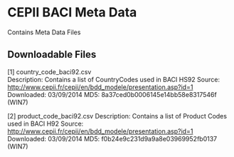 CEPII BACI Meta Data
====================

Contains Meta Data Files

Downloadable Files
------------------

[1] country_code_baci92.csv 		
	Description: 	Contains a list of CountryCodes used in BACI HS92
	Source: 		http://www.cepii.fr/cepii/en/bdd_modele/presentation.asp?id=1
	Downloaded: 	03/09/2014
	MD5: 			8a37ced0b0006145e14bb58e8317546f (WIN7)

[2] product_code_baci92.csv
	Description: 	Contains a list of Product Codes used in BACI H92
	Source: 		http://www.cepii.fr/cepii/en/bdd_modele/presentation.asp?id=1
	Downloaded: 	03/09/2014
	MD5: 			f0b24e9c231d9a9a8e03969952fb0137 (WIN7)				
